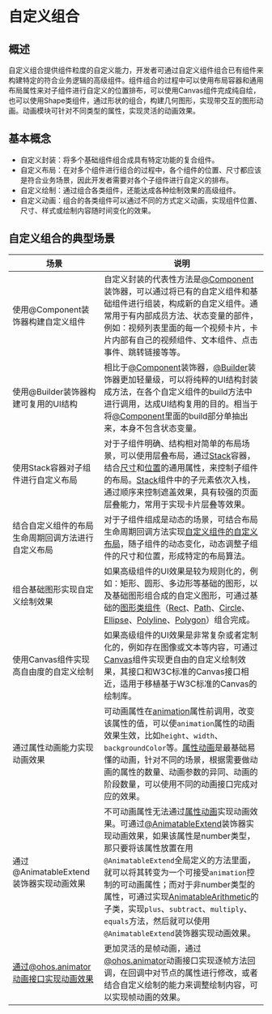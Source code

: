 # 自定义组合
<!--Kit: ArkUI-->
<!--Subsystem: ArkUI-->
<!--Owner: @xiang-shouxing-->
<!--Designer: @xiang-shouxing-->
<!--Tester: @sally__-->

## 概述

自定义组合提供组件粒度的自定义能力，开发者可通过自定义组件组合已有组件来构建特定的符合业务逻辑的高级组件。组件组合的过程中可以使用布局容器和通用布局属性来对子组件进行自定义的位置排布，可以使用Canvas组件完成纯自绘，也可以使用Shape类组件，通过形状的组合，构建几何图形，实现带交互的图形动画。动画模块可针对不同类型的属性，实现灵活的动画效果。

## 基本概念

- 自定义封装：将多个基础组件组合成具有特定功能的复合组件。
- 自定义布局：在对多个组件进行组合的过程中，各个组件的位置、尺寸都应该是符合业务场景，因此开发者需要对各个子组件进行自定义的排布。
- 自定义绘制：通过组合各类组件，还能达成各种绘制效果的高级组件。
- 自定义动画：组合的各类组件可以通过不同的方式定义动画，实现组件位置、尺寸、样式或绘制内容随时间变化的效果。


## 自定义组合的典型场景
|    场景      | 说明     |
|---------------|-----------------------------------------|
| 使用@Component装饰器构建自定义组件   | 自定义封装的代表性方法是[@Component](../ui/state-management/arkts-create-custom-components.md#component)装饰器，可以通过将已有的自定义组件和基础组件进行组装，构成新的自定义组件。通常用于有内部成员方法、状态变量的部件，例如：视频列表里面的每一个视频卡片，卡片内部有自己的视频组件、文本组件、点击事件、跳转链接等等。 |
| 使用@Builder装饰器构建可复用的UI结构   |   相比于[@Component](../ui/state-management/arkts-create-custom-components.md#component)装饰器，[@Builder](../ui/state-management/arkts-builder.md)装饰器更加轻量级，可以将纯粹的UI结构封装成方法，在各个自定义组件的build方法中进行调用，达成UI结构复用的目的。相当于将[@Component](../ui/state-management/arkts-create-custom-components.md#component)里面的build部分单抽出来，本身不包含状态变量。  |
| 使用Stack容器对子组件进行自定义布局   | 对于子组件明确、结构相对简单的布局场景，可以使用层叠布局，通过[Stack](./arkts-layout-development-stack-layout.md)容器，结合[尺寸](../reference/apis-arkui/arkui-ts/ts-universal-attributes-size.md)和[位置](../reference/apis-arkui/arkui-ts/ts-universal-attributes-location.md)的通用属性，来控制子组件的布局。[Stack](./arkts-layout-development-stack-layout.md)组件中的子元素依次入栈，通过顺序来控制遮盖效果，具有较强的页面层叠能力，常用于实现卡片层叠等效果。  |
| 结合自定义组件的布局生命周期回调方法进行自定义布局     |  对于子组件组成是动态的场景，可结合布局生命周期回调方法实现[自定义组件的自定义布局](../ui/state-management/arkts-page-custom-components-layout.md)，随子组件的动态变化，动态调整子组件的尺寸和位置，形成特定的布局算法。  |
| 组合基础图形实现自定义绘制效果|如果高级组件的UI效果是较为规则化的，例如：矩形、圆形、多边形等基础的图形，以及基础图形组合成的自定义图形，可通过基础的[图形类组件](arkts-geometric-shape-drawing.md)（[Rect](../reference/apis-arkui/arkui-ts/ts-drawing-components-rect.md)、[Path](../reference/apis-arkui/arkui-ts/ts-drawing-components-path.md)、[Circle](../reference/apis-arkui/arkui-ts/ts-drawing-components-circle.md)、[Ellipse](../reference/apis-arkui/arkui-ts/ts-drawing-components-ellipse.md)、[Polyline](../reference/apis-arkui/arkui-ts/ts-drawing-components-polyline.md)、[Polygon](../reference/apis-arkui/arkui-ts/ts-drawing-components-polygon.md)）组合完成。 |
| 使用Canvas组件实现高自由度的自定义绘制|如果高级组件的UI效果是非常复杂或者定制化的，例如存在图像或文本等内容，可通过[Canvas](arkts-drawing-customization-on-canvas.md)组件实现更自由的自定义绘制效果，其接口和W3C标准的Canvas接口相近，适用于移植基于W3C标准的Canvas的绘制库。 |
| 通过属性动画能力实现动画效果|可动画属性在[animation](./arkts-attribute-animation-apis.md)属性前调用，改变该属性的值，可以使`animation`属性的动画效果生效，比如`height`、`width`、`backgroundColor`等。[属性动画](./arkts-attribute-animation-apis.md)是最基础易懂的动画，针对不同的场景，根据需要做动画的属性的数量、动画参数的异同、动画的阶段数量，可以使用不同的动画接口完成对应的效果。 |
| 通过@AnimatableExtend装饰器实现动画效果|不可动画属性无法通过[属性动画](./arkts-attribute-animation-apis.md)实现动画效果。可通过[@AnimatableExtend](../ui/state-management/arkts-animatable-extend.md)装饰器实现动画效果，如果该属性是number类型，那只要将该属性放置在用`@AnimatableExtend`全局定义的方法里面，就可以将其转变为一个可接受`animation`控制的可动画属性；而对于非number类型的属性，可通过实现[AnimatableArithmetic](../ui/state-management/arkts-animatable-extend.md)的子类，实现`plus`、`subtract`、`multiply`、`equals`方法，然后就可以使用`@AnimatableExtend`装饰器实现动画效果。 |
| 通过@ohos.animator动画接口实现动画效果|更加灵活的是帧动画，通过[@ohos.animator](../reference/apis-arkui/js-apis-animator.md)动画接口实现逐帧方法回调，在回调中对节点的属性进行修改，或者结合自定义绘制的能力来调整绘制内容，可以实现帧动画的效果。 |


